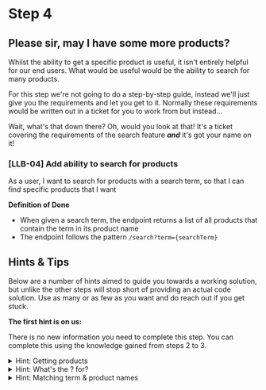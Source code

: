 # Step 4
## Please sir, may I have some more products?
Whilst the ability to get a specific product is useful, it isn't entirely helpful for our end users. What would be useful
would be the ability to search for many products.

For this step we're not going to do a step-by-step guide, instead we'll just give you the requirements and let you get to it.
Normally these requirements would be written out in a ticket for you to work from but instead...

Wait, what's that down there? Oh, would you look at that! 
It's a ticket covering the requirements of the search feature **_and_** it's got your name on it!

### [LLB-04] Add ability to search for products
As a user, I want to search for products with a search term, so that I can find specific products that I want

**Definition of Done**
 - When given a search term, the endpoint returns a list of all products that contain the term in its product name
 - The endpoint follows the pattern `/search?term={searchTerm}`

## Hints & Tips
Below are a number of hints aimed to guide you towards a working solution, but unlike the other steps will stop short
of providing an actual code solution. Use as many or as few as you want and do reach out if you get stuck.

**The first hint is on us:**

There is no new information you need to complete this step. You can complete this using the knowledge gained from steps 2 to 3.

<details>
<summary>Hint: Getting products</summary>

Much like accessing the ProductService from the ProductController, you can also access one service from another in the exact same way!
</details>

<details>
<summary>Hint: What's the ? for?</summary>

The `?` in the endpoint represents a [query/request parameter](https://en.wikipedia.org/wiki/Query_string). 
These are optional key-value pairs that you can add to the base url to pass more information through. 
They can be accessed in spring the same way path variables can.
</details>

<details>
<summary>Hint: Matching term & product names</summary>

In Java, look at the `contains` method of a string.
</details>
